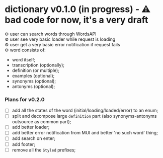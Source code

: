 # dictionary v0.1.0 (in progress) - ⚠️ bad code for now, it's a very draft

⚙️ user can search words through WordsAPI <br/>
⚙️ user see very basic loader while request is loading <br/>
⚙️ user get a very basic error notification if request fails <br/>
⚙️ word consists of:

* word itself;
* transcription (optionally);
* definition (or multiple);
* examples (optional);
* synonyms (optional);
* antonyms (optional);

### Plans for v0.2.0

- [ ] add all the states of the word (initial/loading/loaded/error) to an enum;
- [ ] split and decompose large `definition` part (also synonyms-antonyms outsource as common part);
- [ ] add better loader;
- [ ] add better error notification from MUI and better 'no such word' thing;
- [ ] add search on enter;
- [ ] add footer;
- [ ] remove all the `Styled` prefixes;
